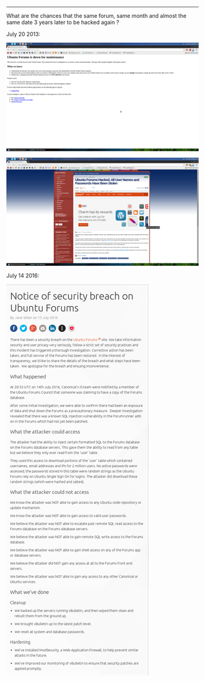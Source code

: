 
---

What are the chances that the same forum, same month and almost the same date 3 years later to be hacked again ?

July 20 2013:

![](img/file/inc_bak/ubuntu-hacked.png)

![](img/file/inc_bak/ubuntu-hacked2.png)

July 14 2016:

![](img/file/same_snafu_3yrs_later/ubuntu_forum_hacked_july_15_2016.png)
